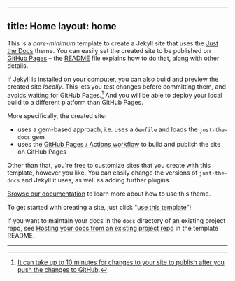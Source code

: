  ---
title: Home
layout: home
---

This is a *bare-minimum* template to create a Jekyll site that uses the [Just the Docs] theme. You can easily set the created site to be published on [GitHub Pages] – the [README] file explains how to do that, along with other details.

If [Jekyll] is installed on your computer, you can also build and preview the created site *locally*. This lets you test changes before committing them, and avoids waiting for GitHub Pages.[^1] And you will be able to deploy your local build to a different platform than GitHub Pages.

More specifically, the created site:

- uses a gem-based approach, i.e. uses a `Gemfile` and loads the `just-the-docs` gem
- uses the [GitHub Pages / Actions workflow] to build and publish the site on GitHub Pages

Other than that, you're free to customize sites that you create with this template, however you like. You can easily change the versions of `just-the-docs` and Jekyll it uses, as well as adding further plugins.

[Browse our documentation][Just the Docs] to learn more about how to use this theme.

To get started with creating a site, just click "[use this template]"!

If you want to maintain your docs in the `docs` directory of an existing project repo, see [Hosting your docs from an existing project repo](https://github.com/just-the-docs/just-the-docs-template/blob/main/README.md#hosting-your-docs-from-an-existing-project-repo) in the template README.

----

[^1]: [It can take up to 10 minutes for changes to your site to publish after you push the changes to GitHub](https://docs.github.com/en/pages/setting-up-a-github-pages-site-with-jekyll/creating-a-github-pages-site-with-jekyll#creating-your-site).

[Just the Docs]: https://just-the-docs.github.io/just-the-docs/
[GitHub Pages]: https://docs.github.com/en/pages
[README]: https://github.com/just-the-docs/just-the-docs-template/blob/main/README.md
[Jekyll]: https://jekyllrb.com
[GitHub Pages / Actions workflow]: https://github.blog/changelog/2022-07-27-github-pages-custom-github-actions-workflows-beta/
[use this template]: https://github.com/just-the-docs/just-the-docs-template/generate
